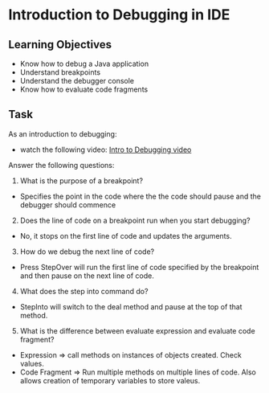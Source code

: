 # Introduction to Debugging in IDE

## Learning Objectives
- Know how to debug a Java application
- Understand breakpoints
- Understand the debugger console
- Know how to evaluate code fragments

## Task
As an introduction to debugging:
- watch the following video: [Intro to Debugging video](https://youtu.be/ErVZrVWZrko)


Answer the following questions:
1. What is the purpose of a breakpoint? 
- Specifies the point in the code where the the code should pause and the debugger should commence

2. Does the line of code on a breakpoint run when you start debugging?
- No, it stops on the first line of code and updates the arguments.

3. How do we debug the next line of code?
- Press StepOver will run the first line of code specified by the breakpoint and then pause on the next line of code.

4. What does the step into command do?
- StepInto will switch to the deal method and pause at the top of that method.

5. What is the difference between evaluate expression and evaluate code fragment?
- Expression => call methods on instances of objects created. Check values.
- Code Fragment => Run multiple methods on multiple lines of code. Also allows creation of temporary variables to store valeus.

